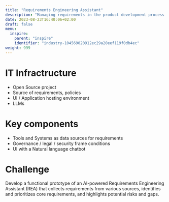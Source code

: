 ```yaml
---
title: "Requirements Engineering Assistant"
description: "Managing requirements in the product development process is often inefficient, fragmented, and error-prone. Manual processes lead to delays, increased costs, and dissatisfied customers. There is a need for an automated and intelligent solution."
date: 2023-08-23T16:40:06+02:00
draft: false
menu:
  inspire:
    parent: "inspire"
    identifier: "industry-104569020912ec29a20eef119f0db4ec"
weight: 999
---
```

# IT Infractructure
* Open Source project
* Source of requirements, policies
* UI / Application hosting environment
* LLMs

# Key components
* Tools and Systems as data sources for requirements
* Governance / legal / security frame conditions
* UI with a Natural language chatbot

# Challenge
Develop a functional prototype of an AI-powered Requirements Engineering Assistant (REA) that collects requirements from various sources, identifies and prioritizes core requirements, and highlights potential risks and gaps.